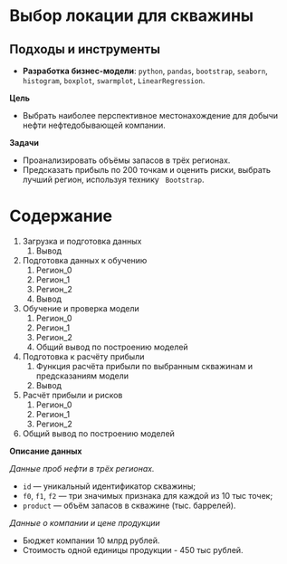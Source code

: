 # Выбор локации для скважины
## Подходы и инструменты

* **Разработка бизнес-модели**: `python`, `pandas`, `bootstrap`, `seaborn`, `histogram`, `boxplot`, `swarmplot`, `LinearRegression`.  

**Цель**
* Выбрать наиболее перспективное местонахождение для добычи нефти нефтедобывающей компании.

**Задачи**
* Проанализировать объёмы запасов в трёх регионах.
* Предсказать прибыль по 200 точкам и оценить риски, выбрать лучший регион, используя технику ` Bootstrap`. 

# Содержание
1. Загрузка и подготовка данных
    1.  Вывод
2. Подготовка данных к обучению
    1. Регион_0
    2. Регион_1
    3. Регион_2
    4. Вывод
3. Обучение и проверка модели
    1. Регион_0
    2. Регион_1
    3. Регион_2
    4. Общий вывод по построению моделей
4. Подготовка к расчёту прибыли
    1. Функция расчёта прибыли по выбранным скважинам и предсказаниям модели
    2. Вывод
5. Расчёт прибыли и рисков
    1. Регион_0
    2. Регион_1
    3. Регион_2
6. Общий вывод по построению моделей


**Описание данных**

*Данные проб нефти в трёх регионах.*

* `id` — уникальный идентификатор скважины;
* `f0`, `f1`, `f2` — три значимых признака для каждой из 10 тыс точек;
* `product` — объём запасов в скважине (тыс. баррелей).

*Данные о компании и цене продукции*
* Бюджет компании 10 млрд рублей.
* Cтоимость одной единицы продукции - 450 тыс рублей.

